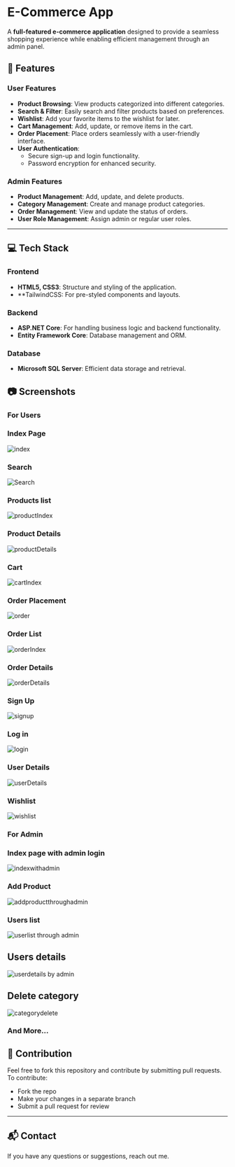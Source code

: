 # E-Commerce App  

A **full-featured e-commerce application** designed to provide a seamless shopping experience while enabling efficient management through an admin panel.  

## 🌟 Features  

### **User Features**  
- **Product Browsing**: View products categorized into different categories.  
- **Search & Filter**: Easily search and filter products based on preferences.  
- **Wishlist**: Add your favorite items to the wishlist for later.  
- **Cart Management**: Add, update, or remove items in the cart.  
- **Order Placement**: Place orders seamlessly with a user-friendly interface.  
- **User Authentication**:  
  - Secure sign-up and login functionality.  
  - Password encryption for enhanced security.  

### **Admin Features**  
- **Product Management**: Add, update, and delete products.  
- **Category Management**: Create and manage product categories.  
- **Order Management**: View and update the status of orders.  
- **User Role Management**: Assign admin or regular user roles.  
---

## 💻 Tech Stack  

### **Frontend**   
- **HTML5, CSS3**: Structure and styling of the application.  
- **TailwindCSS: For pre-styled components and layouts.  

### **Backend**  
- **ASP.NET Core**: For handling business logic and backend functionality.  
- **Entity Framework Core**: Database management and ORM.  

### **Database**  
- **Microsoft SQL Server**: Efficient data storage and retrieval.


## 📷 Screenshots 

### **For Users** 

### Index Page

![index](https://github.com/user-attachments/assets/9416e15e-5049-44c7-86e9-bd3d969e2b04)

### Search

![Search](https://github.com/user-attachments/assets/bd75acd3-bc3b-4236-ae51-ff92f96ade14)

### Products list

![productIndex](https://github.com/user-attachments/assets/e3895792-59d7-4b82-a014-d844717def5d)

### Product Details

![productDetails](https://github.com/user-attachments/assets/b3dd7c32-9e7f-47b7-b001-2b50658c53a4)

### Cart

![cartIndex](https://github.com/user-attachments/assets/793d0d4a-eca1-46e2-a749-0c529213a46e)

### Order Placement

![order](https://github.com/user-attachments/assets/0435977a-af22-4b79-b10e-f038ff7c95b3)

### Order List

![orderIndex](https://github.com/user-attachments/assets/1466a8d2-538a-4cc4-9454-953a2e6cb5fc)

### Order Details

![orderDetails](https://github.com/user-attachments/assets/9049c8de-a68f-4ef3-95e2-ce359c2eea51)


### Sign Up

![signup](https://github.com/user-attachments/assets/85f14254-3c8f-4673-a958-576198799f4a)

### Log in

![login](https://github.com/user-attachments/assets/9b228e76-c076-473f-a882-627ccc98eaf6)

### User Details

![userDetails](https://github.com/user-attachments/assets/71f06a08-9e7a-416b-bb42-1cfa0c44c65f)

### Wishlist

![wishlist](https://github.com/user-attachments/assets/0de5ed3f-4700-4512-8cad-d2ab2dd7c372)


### **For Admin** 

### Index page with admin login

![indexwithadmin](https://github.com/user-attachments/assets/f7f35f05-047a-470e-a066-dfe4acc61280)

### Add Product

![addproductthroughadmin](https://github.com/user-attachments/assets/a029e827-1132-4f60-8890-8f15b2d51450)

### Users list

![userlist through admin](https://github.com/user-attachments/assets/d079f97a-419f-4141-9901-69266bf8278d)

## Users details

![userdetails by admin](https://github.com/user-attachments/assets/cabac154-abc6-4c95-8c7d-d6dc0ab32e69)

## Delete category

![categorydelete](https://github.com/user-attachments/assets/18c816fe-7141-4d7f-9852-f7489d339d84)

### And More...

## 🤝 Contribution  

Feel free to fork this repository and contribute by submitting pull requests.  
To contribute:

- Fork the repo  
- Make your changes in a separate branch  
- Submit a pull request for review  

---

## 📬 Contact  

If you have any questions or suggestions, reach out me.


